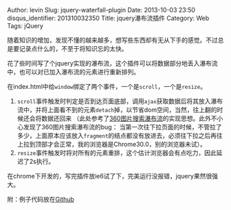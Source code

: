 Author: levin
Slug: jquery-waterfall-plugin
Date: 2013-10-03 23:50
disqus_identifier: 201310032350
Title: jquery瀑布流插件
Category: Web
Tags: jQuery

随着知识的增加，发现不懂的越来越多，想写些东西却有无从下手的感觉。不过总是要记录点什么的，不至于将知识忘的太快。<!-- more -->

花了些时间写了个jquery实现的瀑布流，这个插件可以将数据部分地丢入瀑布流中，也可以对已加入瀑布流的元素进行重新排列。

在index.html中给`window`绑定了两个事件，一个是`scroll`，一个是`resize`。

1. `scroll`事件触发时判定是否到达页面底部，调用`ajax`获取数据后将其放入瀑布流中，并将上面看不到的元素`detach`掉，以节省dom空间，当然，往上翻的时候还会将数据还回来
    （此处参考了[360图片搜索瀑布流](/url.html#http://uxc.360.cn/archives/1285.html)的实现思想。此外不小心发现了360图片搜索瀑布流的bug：
    当第一次往下拉页面的时候，不管拉了多少，上面原本应该放入`fragment`的结点都没有放进去，必须往下拉之后再往上拉到顶部才会正常，我的浏览器是Chrome30.0，别的浏览器未试）。
2. `resize`事件触发时将对所有的元素重排，这个估计浏览器会有点吃力，因此延迟了2s执行。

在chrome下开发的，写完插件放ie6试了下，完美运行没报错，jquery果然很强大。

附：例子代码放在[Github](/url.html#https://github.com/levinxo/serendipity/tree/master/jq_waterfall "jquery waterfall plugin source code destination")
